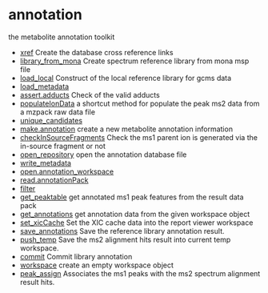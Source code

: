 ﻿# annotation

the metabolite annotation toolkit

+ [xref](annotation/xref.1) Create the database cross reference links
+ [library_from_mona](annotation/library_from_mona.1) Create spectrum reference library from mona msp file
+ [load_local](annotation/load_local.1) Construct of the local reference library for gcms data
+ [load_metadata](annotation/load_metadata.1) 
+ [assert.adducts](annotation/assert.adducts.1) Check of the valid adducts
+ [populateIonData](annotation/populateIonData.1) a shortcut method for populate the peak ms2 data from a mzpack raw data file
+ [unique_candidates](annotation/unique_candidates.1) 
+ [make.annotation](annotation/make.annotation.1) create a new metabolite annotation information
+ [checkInSourceFragments](annotation/checkInSourceFragments.1) Check the ms1 parent ion is generated via the in-source fragment or not
+ [open_repository](annotation/open_repository.1) open the annotation database file
+ [write_metadata](annotation/write_metadata.1) 
+ [open.annotation_workspace](annotation/open.annotation_workspace.1) 
+ [read.annotationPack](annotation/read.annotationPack.1) 
+ [filter](annotation/filter.1) 
+ [get_peaktable](annotation/get_peaktable.1) get annotated ms1 peak features from the result data pack
+ [get_annotations](annotation/get_annotations.1) get annotation data from the given workspace object
+ [set_xicCache](annotation/set_xicCache.1) Set the XIC cache data into the report viewer workspace
+ [save_annotations](annotation/save_annotations.1) Save the reference library annotation result.
+ [push_temp](annotation/push_temp.1) Save the ms2 alignment hits result into current temp workspace.
+ [commit](annotation/commit.1) Commit library annotation
+ [workspace](annotation/workspace.1) create an empty workspace object
+ [peak_assign](annotation/peak_assign.1) Associates the ms1 peaks with the ms2 spectrum alignment result hits.
